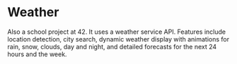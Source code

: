 # Weather

<p>Also a school project at 42. It uses a weather service API. Features include location detection, city search, dynamic weather display with animations for rain, snow, clouds, day and night, and detailed forecasts for the next 24 hours and the week.</p>
